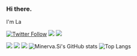 ### Hi there.

I'm La

[![Twitter Follow](https://img.shields.io/twitter/follow/undef_i?logo=Twitter&logoColor=white&style=for-the-badge)]()
[![](https://img.shields.io/badge/dynamic/json?style=for-the-badge&logoColor=white&labelColor=grey&color=lightgrey&logo=zhihu&label=iiii&query=$.data.totalSubs&url=https%3A%2F%2Fapi.spencerwoo.com%2Fsubstats%2F%3Fsource%3Dzhihu%26queryKey%3Dfvhin)]()
[![](https://img.shields.io/badge/Telegram%20-%2300599C.svg?&style=for-the-badge&logo=telegram&logoColor=white)](https://t.me/undef_i)


![](https://img.shields.io/badge/IDE-VisualStudioCode-007ACC?style=flat-square&logo=Visual-Studio-Code&logoColor=ffffff)
![](https://img.shields.io/badge/C++%20-%2300599C.svg?&style=flat-square&logo=c%2B%2B&logoColor=white)
![](https://img.shields.io/badge/JavaScript-grey?logo=JavaScript&style=flat-square&logoColor=white)
![Minerva.Si's GitHub stats](https://github-readme-stats.vercel.app/api?username=undef-i&theme=vue)
![Top Langs](https://github-readme-stats.vercel.app/api/top-langs/?username=anuraghazra&layout=compact)


